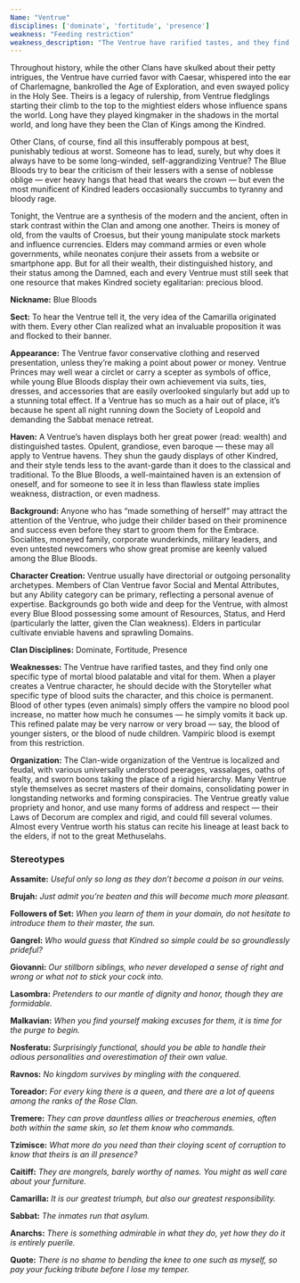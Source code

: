 ```yaml
---
Name: "Ventrue"
disciplines: ['dominate', 'fortitude', 'presence']
weakness: "Feeding restriction"
weakness_description: "The Ventrue have rarified tastes, and they find only one specific type of mortal blood palatable and vital for them. When a player creates a Ventrue character, he should decide with the Storyteller what specific type of blood suits the character, and this choice is permanent. Blood of other types (even animals) simply offers the vampire no blood pool increase, no matter how much he consumes - he simply vomits it back up. This refined palate may be very narrow or very broad - say, the blood of younger sisters, or the blood of nude children. Vampiric blood is exempt from this restriction."
---
```


<p>Throughout history, while the other Clans have skulked about their petty intrigues, the Ventrue have curried favor with Caesar, whispered into the ear of Charlemagne, bankrolled the Age of Exploration, and even swayed policy in the Holy See. Theirs is a legacy of rulership, from Ventrue fledglings starting their climb to the top to the mightiest elders whose influence spans the world. Long have they played kingmaker in the shadows in the mortal world, and long have they been the Clan of Kings among the Kindred.</p><p>Other Clans, of course, find all this insufferably pompous at best, punishably tedious at worst. Someone has to lead, surely, but why does it always have to be some long-winded, self-aggrandizing Ventrue? The Blue Bloods try to bear the criticism of their lessers with a sense of noblesse oblige — ever heavy hangs that head that wears the crown — but even the most munificent of Kindred leaders occasionally succumbs to tyranny and bloody rage.</p><p>Tonight, the Ventrue are a synthesis of the modern and the ancient, often in stark contrast within the Clan and among one another. Theirs is money of old, from the vaults of Croesus, but their young manipulate stock markets and influence currencies. Elders may command armies or even whole governments, while neonates conjure their assets from a website or smartphone app. But for all their wealth, their distinguished history, and their status among the Damned, each and every Ventrue must still seek that one resource that makes Kindred society egalitarian: precious blood.</p><p><b>Nickname:</b> Blue Bloods</p><p><b>Sect:</b> To hear the Ventrue tell it, the very idea of the Camarilla originated with them. Every other Clan realized what an invaluable proposition it was and flocked to their banner.</p><p><b>Appearance:</b> The Ventrue favor conservative clothing and reserved presentation, unless they’re making a point about power or money. Ventrue Princes may well wear a circlet or carry a scepter as symbols of office, while young Blue Bloods display their own achievement via suits, ties, dresses, and accessories that are easily overlooked singularly but add up to a stunning total effect. If a Ventrue has so much as a hair out of place, it’s because he spent all night running down the Society of Leopold and demanding the Sabbat menace retreat.</p><p><b>Haven:</b> A Ventrue’s haven displays both her great power (read: wealth) and distinguished tastes. Opulent, grandiose, even baroque — these may all apply to Ventrue havens. They shun the gaudy displays of other Kindred, and their style tends less to the avant-garde than it does to the classical and traditional. To the Blue Bloods,  a well-maintained haven is an extension of oneself, and for someone to see it in less than flawless state implies weakness, distraction, or even madness.</p><p><b>Background:</b> Anyone who has “made something of herself” may attract the attention of the Ventrue, who judge their childer based on their prominence and success even before they start to groom them for the Embrace. Socialites, moneyed family, corporate wunderkinds, military leaders, and even untested newcomers who show great promise are keenly valued among the Blue Bloods.</p><p><b>Character Creation:</b> Ventrue usually have directorial or outgoing personality archetypes. Members of Clan Ventrue favor Social and Mental Attributes, but any Ability category can be primary, reflecting a personal avenue of expertise. Backgrounds go both wide and deep for the Ventrue, with almost every Blue Blood possessing some amount of Resources, Status, and Herd (particularly the latter, given the Clan weakness). Elders in particular cultivate enviable havens and sprawling Domains.</p><p><b>Clan Disciplines:</b> Dominate, Fortitude, Presence</p><p><b>Weaknesses:</b> The Ventrue have rarified tastes, and they find only one specific type of mortal blood palatable and vital for them. When a player creates a Ventrue character, he should decide with the Storyteller what specific type of blood suits the character, and this choice is permanent. Blood of other types (even animals) simply offers the vampire no blood pool increase, no matter how much he consumes — he simply vomits it back up. This refined palate may be very narrow or very broad — say, the blood of younger sisters, or the blood of nude children. Vampiric blood is exempt from this restriction.</p><p><b>Organization:</b> The Clan-wide organization of the Ventrue is localized and feudal, with various universally understood peerages, vassalages, oaths of fealty, and sworn boons taking the place of a rigid hierarchy. Many Ventrue style themselves as secret masters of their domains, consolidating power in longstanding networks and forming conspiracies. The Ventrue greatly value propriety and honor, and use many forms of address and respect — their Laws of Decorum are complex and rigid, and could fill several volumes. Almost every Ventrue worth his status can recite his lineage at least back to the elders, if not to the great Methuselahs.</p><div class=ttlStereo><h3>Stereotypes</h3><p><b>Assamite:</b> <i>Useful only so long as they don’t become a poison in our veins.</i></p><p><b>Brujah:</b> <i>Just admit you’re beaten and this will become much more pleasant.</i></p><p><b>Followers of Set:</b> <i>When you learn of them in your domain, do not hesitate to introduce them to their master, the sun.</i></p><p><b>Gangrel:</b> <i>Who would guess that Kindred so simple could be so groundlessly prideful?</i></p><p><b>Giovanni:</b> <i>Our stillborn siblings, who never developed a sense of right and wrong or what not to stick your cock into.</i></p><p><b>Lasombra:</b> <i>Pretenders to our mantle of dignity and honor, though they are formidable.</i></p><p><b>Malkavian:</b> <i>When you find yourself making excuses for them, it is time for the purge to begin.</i></p><p><b>Nosferatu:</b> <i>Surprisingly functional, should you be able to handle their odious personalities and overestimation of their own value.</i></p><p><b>Ravnos:</b> <i>No kingdom survives by mingling with the conquered.</i></p><p><b>Toreador:</b> <i>For every king there is a queen, and there are a lot of queens among the ranks of the Rose Clan.</i></p><p><b>Tremere:</b> <i>They can prove dauntless allies or treacherous enemies, often both within the same skin, so let them know who commands.</i></p><p><b>Tzimisce:</b> <i>What more do you need than their cloying scent of corruption to know that theirs is an ill presence?</i></p><p><b>Caitiff:</b> <i>They are mongrels, barely worthy of names. You might as well care about your furniture.</i></p><p><b>Camarilla:</b> <i>It is our greatest triumph, but also our greatest responsibility.</i></p><p><b>Sabbat:</b> <i>The inmates run that asylum.</i></p><p><b>Anarchs:</b> <i>There is something admirable in what they do, yet how they do it is entirely puerile.</i></p></div><p class=ttlQuote><b>Quote:</b> <i>There is no shame to bending the knee to one such as myself, so pay your fucking tribute before I lose my temper.</i></p>
